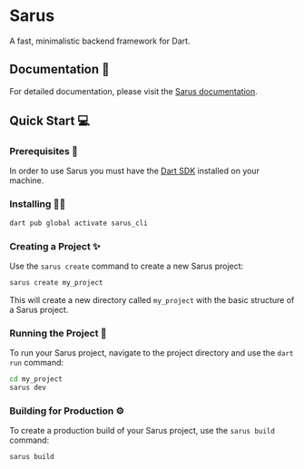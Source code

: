 # Sarus

A fast, minimalistic backend framework for Dart.

## Documentation 📝

For detailed documentation, please visit the [Sarus documentation](https://sarus.dev/docs).

## Quick Start 💻

### Prerequisites 📝 
In order to use Sarus you must have the [Dart SDK](https://dart.dev/get-dart) installed on your machine.

### Installing 🧑‍💻
```bash
dart pub global activate sarus_cli
```

### Creating a Project ✨ 

Use the `sarus create` command to create a new Sarus project:

```bash
sarus create my_project
```

This will create a new directory called `my_project` with the basic structure of a Sarus project.

### Running the Project 🚀
To run your Sarus project, navigate to the project directory and use the `dart run` command:

```bash
cd my_project
sarus dev
```

### Building for Production ⚙️

To create a production build of your Sarus project, use the `sarus build` command:

```bash
sarus build
```
